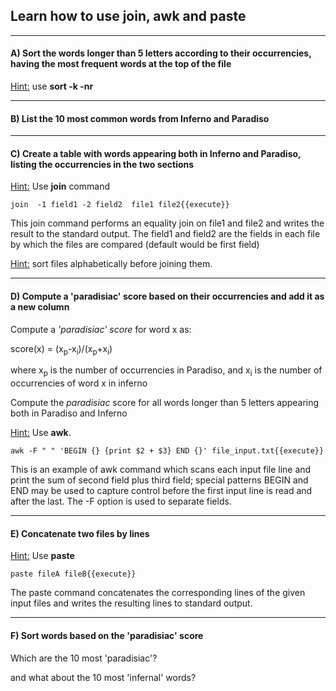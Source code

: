 ## Learn how to use join, awk and paste

------------

#### A) Sort the words longer than 5 letters according to their occurrencies, having the most frequent words at the top of the file

<u>Hint:</u> use **sort -k -nr**

------------

#### B) List the 10 most common words from Inferno and Paradiso

-------------

#### C) Create a table with words appearing both in Inferno and Paradiso, listing the occurrencies in the two sections 

<u>Hint:</u> Use **join** command 

```
join  -1 field1 -2 field2  file1 file2{{execute}} 
```

 This join command performs an equality join on file1 and file2 
 and writes the result to the standard output. The field1 and field2 are the fields 
 in each file by which the files are compared (default would be first field)

<u>Hint:</u>  sort files alphabetically before joining them.

-------------

#### D) Compute a 'paradisiac' score based on their occurrencies and add it as a new column

Compute a *'paradisiac' score* for word x as: 


 score(x) = (x<sub>p</sub>-x<sub>i</sub>)/(x<sub>p</sub>+x<sub>i</sub>)


where x<sub>p</sub> is the number of occurrencies in Paradiso, 
and x<sub>i</sub> is the number of occurrencies of word x in inferno

Compute the *paradisiac* score for all words longer than 5 letters appearing both in Paradiso and Inferno

<u>Hint:</u> Use **awk**. 

```
awk -F " " 'BEGIN {} {print $2 + $3} END {}' file_input.txt{{execute}} 
```
This is an example of awk command which
scans each input file line and print the sum of second field plus third field;
 special patterns BEGIN and END may be used to 
capture control before the first input line is read and after the last.
The -F option is used to separate fields.

------------

#### E) Concatenate two files by lines

<u>Hint:</u> Use **paste**

```
paste fileA fileB{{execute}} 
``` 

The paste command concatenates the corresponding lines of the given input files
and writes the resulting lines to standard   output.

-------------

#### F) Sort words based on the 'paradisiac' score 

Which are the 10 most 'paradisiac'? 

and what about the 10 most 'infernal' words?
